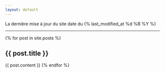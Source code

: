 ```yaml
---
layout: default
---
```


La dernière mise à jour du site date du {% last_modified_at %d %B %Y %}

*****

{% for post in site.posts %}
## {{ post.title }}
{{ post.content }}
{% endfor %}

